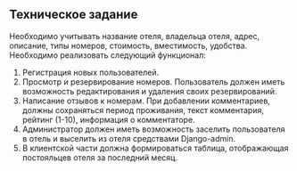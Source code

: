 ## Техническое задание
Необходимо учитывать название отеля, владельца отеля, адрес, описание, типы номеров, стоимость, вместимость, удобства.
Необходимо реализовать следующий функционал:
1. Регистрация новых пользователей.
2. Просмотр и резервирование номеров. Пользователь должен иметь
возможность редактирования и удаления своих резервирований.
3. Написание отзывов к номерам. При добавлении комментариев, должны
сохраняться период проживания, текст комментария, рейтинг (1-10),
информация о комментаторе.
4. Администратор должен иметь возможность заселить пользователя в отель и
выселить из отеля средствами Django-admin.
5. В клиентской части должна формироваться таблица, отображающая
постояльцев отеля за последний месяц.
